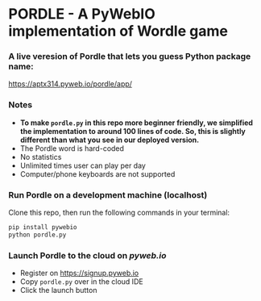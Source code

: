 # PORDLE - A PyWebIO implementation of Wordle game

### A live veresion of Pordle that lets you guess Python package name:
https://aptx314.pyweb.io/pordle/app/


### Notes
- **To make `pordle.py` in this repo more beginner friendly, we simplified the implementation to around 100 lines of code. So, this is slightly different than what you see in our deployed version.**
 - The Pordle word is hard-coded
 - No statistics
 - Unlimited times user can play per day
 - Computer/phone keyboards are not supported

### Run Pordle on a development machine (localhost)
Clone this repo, then run the following commands in your terminal:
```bash
pip install pywebio
python pordle.py
```

### Launch Pordle to the cloud on *pyweb.io*
- Register on https://signup.pyweb.io
- Copy `pordle.py` over in the cloud IDE
- Click the launch button
